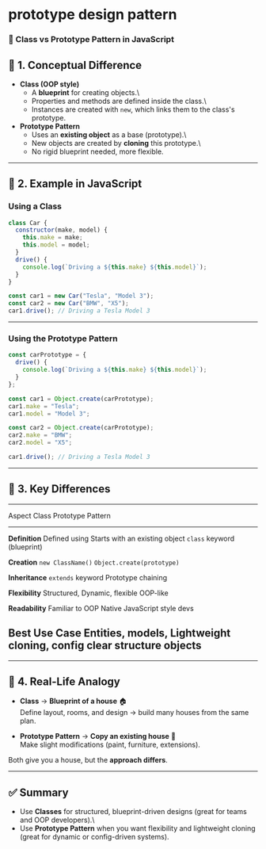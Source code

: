 
# prototype design pattern
### 🔄 Class vs Prototype Pattern in JavaScript

## 🔹 1. Conceptual Difference

-   **Class (OOP style)**
    -   A **blueprint** for creating objects.\
    -   Properties and methods are defined inside the class.\
    -   Instances are created with `new`, which links them to the
        class's prototype.
-   **Prototype Pattern**
    -   Uses an **existing object** as a base (prototype).\
    -   New objects are created by **cloning** this prototype.\
    -   No rigid blueprint needed, more flexible.

------------------------------------------------------------------------

## 🔹 2. Example in JavaScript

### Using a **Class**

``` js
class Car {
  constructor(make, model) {
    this.make = make;
    this.model = model;
  }
  drive() {
    console.log(`Driving a ${this.make} ${this.model}`);
  }
}

const car1 = new Car("Tesla", "Model 3");
const car2 = new Car("BMW", "X5");
car1.drive(); // Driving a Tesla Model 3
```

------------------------------------------------------------------------

### Using the **Prototype Pattern**

``` js
const carPrototype = {
  drive() {
    console.log(`Driving a ${this.make} ${this.model}`);
  }
};

const car1 = Object.create(carPrototype);
car1.make = "Tesla";
car1.model = "Model 3";

const car2 = Object.create(carPrototype);
car2.make = "BMW";
car2.model = "X5";

car1.drive(); // Driving a Tesla Model 3
```

------------------------------------------------------------------------

## 🔹 3. Key Differences

  --------------------------------------------------------------------------------
  Aspect                        Class               Prototype Pattern
  ----------------------------- ------------------- ------------------------------
  **Definition**                Defined using       Starts with an existing object
                                `class` keyword     
                                (blueprint)         

  **Creation**                  `new ClassName()`   `Object.create(prototype)`

  **Inheritance**               `extends` keyword   Prototype chaining

  **Flexibility**               Structured,         Dynamic, flexible
                                OOP-like            

  **Readability**               Familiar to OOP     Native JavaScript style
                                devs                

  **Best Use Case**             Entities, models,   Lightweight cloning, config
                                clear structure     objects
  --------------------------------------------------------------------------------

------------------------------------------------------------------------

## 🔹 4. Real-Life Analogy

-   **Class** → **Blueprint of a house** 🏠\
    Define layout, rooms, and design → build many houses from the same
    plan.

-   **Prototype Pattern** → **Copy an existing house** 🏡\
    Make slight modifications (paint, furniture, extensions).

Both give you a house, but the **approach differs**.

------------------------------------------------------------------------

## ✅ Summary

-   Use **Classes** for structured, blueprint-driven designs (great for
    teams and OOP developers).\
-   Use **Prototype Pattern** when you want flexibility and lightweight
    cloning (great for dynamic or config-driven systems).
